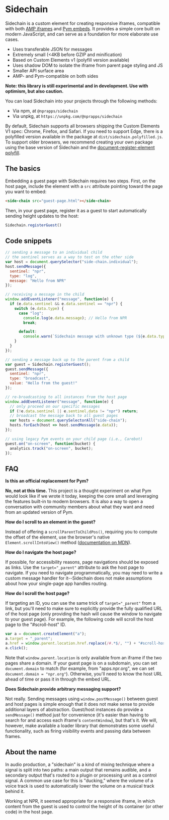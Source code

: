 Sidechain
=========

Sidechain is a custom element for creating responsive iframes, compatible with both [AMP iframes](https://www.ampproject.org/docs/reference/components/amp-iframe) and [Pym embeds](http://blog.apps.npr.org/pym.js/). It provides a simple core built on modern JavaScript, and can serve as a foundation for more elaborate use cases.

-   Uses transferable JSON for messages
-   Extremely small (&lt;4KB before GZIP and minification)
-   Based on Custom Elements v1 (polyfill version available)
-   Uses shadow DOM to isolate the iframe from parent page styling and JS
-   Smaller API surface area
-   AMP- and Pym-compatible on both sides

**Note: this library is still experimental and in development. Use with optimism, but also caution.**

You can load Sidechain into your projects through the following methods:

-   Via npm, at `@nprapps/sidechain`
-   Via unpkg, at `https://unpkg.com/@nprapps/sidechain`

By default, Sidechain supports all browsers shipping the Custom Elements V1 spec: Chrome, Firefox, and Safari. If you need to support Edge, there is a polyfilled version available in the package at `dist/sidechain.polyfilled.js`. To support older browsers, we recommend creating your own package using the base version of Sidechain and the [document-register-element polyfill](https://github.com/WebReflection/document-register-element).

The basics
----------

Embedding a guest page with Sidechain requires two steps. First, on the host page, include the element with a `src` attribute pointing toward the page you want to embed:

```html
<side-chain src="guest-page.html"></side-chain>
```

Then, in your guest page, register it as a guest to start automatically sending height updates to the host:

```javascript
Sidechain.registerGuest()
```

Code snippets
-------------

```javascript
// sending a message to an individual child
// the sentinel serves as a way to test on the other side
var host = document.querySelector("side-chain.individual");
host.sendMessage({
  sentinel: "npr",
  type: "log",
  message: "Hello from NPR"
});

// receiving a message in the child
window.addEventListener("message", function(e) {
  if (e.data.sentinel && e.data.sentinel == "npr") {
    switch (e.data.type) {
      case "log":
        console.log(e.data.message); // Hello from NPR
        break;

      default:
        console.warn(`Sidechain message with unknown type (${e.data.type}) received`);
    }
  }
});

// sending a message back up to the parent from a child
var guest = Sidechain.registerGuest();
guest.sendMessage({
  sentinel: "npr",
  type: "broadcast",
  value: "Hello from the guest!"
});

// re-broadcasting to all instances from the host page
window.addEventListener("message", function(e) {
  // only proceed on our specific messages
  if (!e.data.sentinel || e.sentinel.data != "npr") return;
  // broadcast the message back to all guest pages
  var hosts = document.querySelectorAll("side-chain");
  hosts.forEach(host => host.sendMessage(e.data));
});

// using legacy Pym events on your child page (i.e., Carebot)
guest.on("on-screen", function(bucket) {
  analytics.track("on-screen", bucket);
});

```

FAQ
---

**Is this an official replacement for Pym?**

**No, not at this time.** This project is a thought experiment on what Pym would look like if we wrote it today, keeping the core small and leveraging the features built-in to modern browsers. It is also a way to open a conversation with community members about what they want and need from an updated version of Pym.

**How do I scroll to an element in the guest?**

Instead of offering a `scrollParentToChildPos()`, requiring you to compute the offset of the element, use the browser's native `Element.scrollIntoView()` method ([documentation on MDN](https://developer.mozilla.org/en-US/docs/Web/API/Element/scrollIntoView)).

**How do I navigate the host page?**

If possible, for accessibility reasons, page navigations should be exposed as links. Use the `target="_parent"` attribute to ask the host page to navigate. If you need to navigate programmatically, you may need to write a custom message handler for it--Sidechain does not make assumptions about how your single-page app handles routing.

**How do I scroll the host page?**

If targeting an ID, you can use the same trick of `target="_parent"` from a link, but you'll need to make sure to explicitly provide the fully qualified URL of the host page (only providing the hash will cause the window to navigate to your guest page). For example, the following code will scroll the host page to the "#scroll-host" ID.

```javascript
var a = document.createElement("a");
a.target = "_parent";
a.href = window.parent.location.href.replace(/#.*$/, "") + "#scroll-host";
a.click();
```

Note that `window.parent.location` is only available from an iframe if the two pages share a domain. If your guest page is on a subdomain, you can set `document.domain` to match (for example, from "apps.npr.org", we can set `document.domain = "npr.org"`). Otherwise, you'll need to know the host URL ahead of time or pass it in through the embed URL.

**Does Sidechain provide arbitrary messaging support?**

Not really. Sending messages using `window.postMessage()` between guest and host pages is simple enough that it does not make sense to provide additional layers of abstraction. Guest/host instances do provide a `sendMessage()` method just for convenience (it's easier than having to search for and access each iframe's `contentWindow`), but that's it. We will, however, make available a loader library that demonstrates some useful functionality, such as firing visibility events and passing data between frames.

About the name
--------------

In audio production, a "sidechain" is a kind of mixing technique where a signal is split into two paths: a main output that remains audible, and a secondary output that's routed to a plugin or processing unit as a control signal. A common use case for this is "ducking," where the volume of a voice track is used to automatically lower the volume on a musical track behind it.

Working at NPR, it seemed appropriate for a responsive iframe, in which content from the guest is used to control the height of its container (or other code) in the host page.

